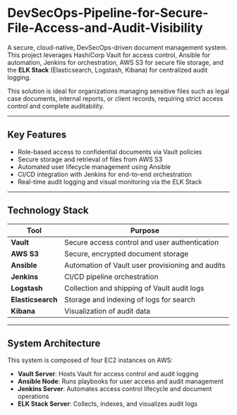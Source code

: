 # DevSecOps-Pipeline-for-Secure-File-Access-and-Audit-Visibility

A secure, cloud-native, DevSecOps-driven document management system. This project leverages HashiCorp Vault for access control, Ansible for automation, Jenkins for orchestration, AWS S3 for secure file storage, and the **ELK Stack** (Elasticsearch, Logstash, Kibana) for centralized audit logging.

This solution is ideal for organizations managing sensitive files such as legal case documents, internal reports, or client records, requiring strict access control and complete auditability.

---

## Key Features

- Role-based access to confidential documents via Vault policies
- Secure storage and retrieval of files from AWS S3
- Automated user lifecycle management using Ansible
- CI/CD integration with Jenkins for end-to-end orchestration
- Real-time audit logging and visual monitoring via the ELK Stack

---

## Technology Stack

| Tool              | Purpose                                              |
|-------------------|------------------------------------------------------|
| **Vault**         | Secure access control and user authentication        |
| **AWS S3**        | Secure, encrypted document storage                   |
| **Ansible**       | Automation of Vault user provisioning and audits     |
| **Jenkins**       | CI/CD pipeline orchestration                         |
| **Logstash**      | Collection and shipping of Vault audit logs          |
| **Elasticsearch** | Storage and indexing of logs for search              |
| **Kibana**        | Visualization of audit data                          |

---

## System Architecture

This system is composed of four EC2 instances on AWS:

- **Vault Server**: Hosts Vault for access control and audit logging
- **Ansible Node**: Runs playbooks for user access and audit management
- **Jenkins Server**: Automates access control lifecycle and document operations
- **ELK Stack Server**: Collects, indexes, and visualizes audit logs
